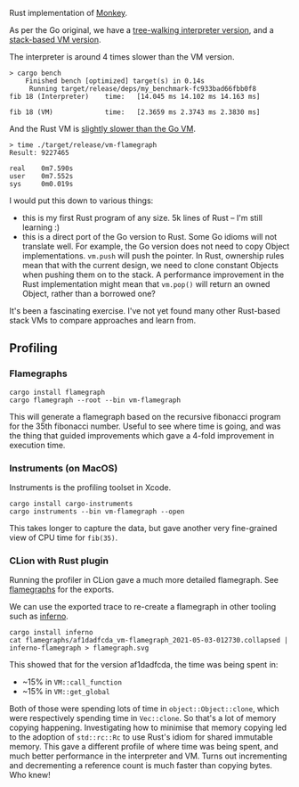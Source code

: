 Rust implementation of [Monkey](https://interpreterbook.com/).

As per the Go original, we have a [tree-walking interpreter version](./src/evaluator.rs), and a
[stack-based VM version](./src/vm/mod.rs).

The interpreter is around 4 times slower than the VM version.

    > cargo bench
        Finished bench [optimized] target(s) in 0.14s
         Running target/release/deps/my_benchmark-fc933bad66fbb0f8
    fib 18 (Interpreter)    time:   [14.045 ms 14.102 ms 14.163 ms]

    fib 18 (VM)             time:   [2.3659 ms 2.3743 ms 2.3830 ms]

And the Rust VM is [slightly slower than the Go VM](../../go/src/README.md).

    > time ./target/release/vm-flamegraph
    Result: 9227465

    real	0m7.590s
    user	0m7.552s
    sys     0m0.019s

I would put this down to various things:

* this is my first Rust program of any size. 5k lines of Rust – I'm still learning :)
* this is a direct port of the Go version to Rust. Some Go idioms will not translate well. For
  example, the Go version does not need to copy Object implementations. `vm.push` will push the
  pointer. In Rust, ownership rules mean that with the current design, we need to clone constant
  Objects when pushing them on to the stack. A performance improvement in the Rust
  implementation might mean that `vm.pop()` will return an owned Object, rather than a borrowed
  one?

It's been a fascinating exercise. I've not yet found many other Rust-based stack VMs to compare approaches and learn from.

## Profiling

### Flamegraphs

    cargo install flamegraph
    cargo flamegraph --root --bin vm-flamegraph

This will generate a flamegraph based on the recursive fibonacci program for the 35th fibonacci number. Useful to see where time is going, and was the thing that guided improvements which gave a 4-fold improvement in execution time.

### Instruments (on MacOS)

Instruments is the profiling toolset in Xcode.

    cargo install cargo-instruments
    cargo instruments --bin vm-flamegraph --open

This takes longer to capture the data, but gave another very fine-grained view of CPU time for `fib(35)`.

### CLion with Rust plugin

Running the profiler in CLion gave a much more detailed flamegraph.
See [flamegraphs](flamegraphs/) for the exports.

We can use the exported trace to re-create a flamegraph in other tooling such as [inferno](https://github.com/jonhoo/inferno).

    cargo install inferno
    cat flamegraphs/af1dadfcda_vm-flamegraph_2021-05-03-012730.collapsed | inferno-flamegraph > flamegraph.svg

This showed that for the version af1dadfcda, the time was being spent in:

* ~15% in `VM::call_function`
* ~15% in `VM::get_global`

Both of those were spending lots of time in `object::Object::clone`, which were respectively spending time in `Vec::clone`.
So that's a lot of memory copying happening.
Investigating how to minimise that memory copying led to the adoption of `std::rc::Rc` to use Rust's idiom for shared immutable memory.
This gave a different profile of where time was being spent, and much better performance in the interpreter and VM.
Turns out incrementing and decrementing a reference count is much faster than copying bytes.
Who knew!